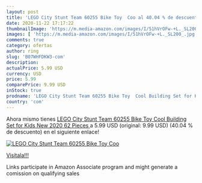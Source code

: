 ```yaml
---
layout: post
title: 'LEGO City Stunt Team 60255 Bike Toy  Coo al 40.04 % de descuento'
date: 2020-11-22 17:17:22
thumbnailImage: 'https://m.media-amazon.com/images/I/51hVrOFw-+L._SL200_.jpg'
images: [ 'https://m.media-amazon.com/images/I/51hVrOFw-+L._SL200_.jpg' ]
comments: true
category: ofertas
author: ring
slug: 'B07WHFDKW3-com'
description:
actualPrice: 5.99 USD
currency: USD
price: 5.99
comparePrice: 9.99 USD
inStock: true
prodname: 'LEGO City Stunt Team 60255 Bike Toy  Cool Building Set for Kids  New 2020  62 Pieces '
country: 'com'
---
```


Ahora mismo tienes [LEGO City Stunt Team 60255 Bike Toy  Cool Building Set for Kids  New 2020  62 Pieces ](https://www.amazon.com/dp/B07WHFDKW3/?tag=tolees-20) a 5.99 USD (original: 9.99 USD) (40.04 %  de descuento) en el siguiente enlace!

[![LEGO City Stunt Team 60255 Bike Toy  Coo](https://m.media-amazon.com/images/I/51hVrOFw-+L._SL200_.jpg)](https://www.amazon.com/dp/B07WHFDKW3/?tag=tolees-20)

[Visítala!!!](https://www.amazon.com/dp/B07WHFDKW3/?tag=tolees-20)

Links participate in Amazon Associate program and might generate a comission on qualifying sales
